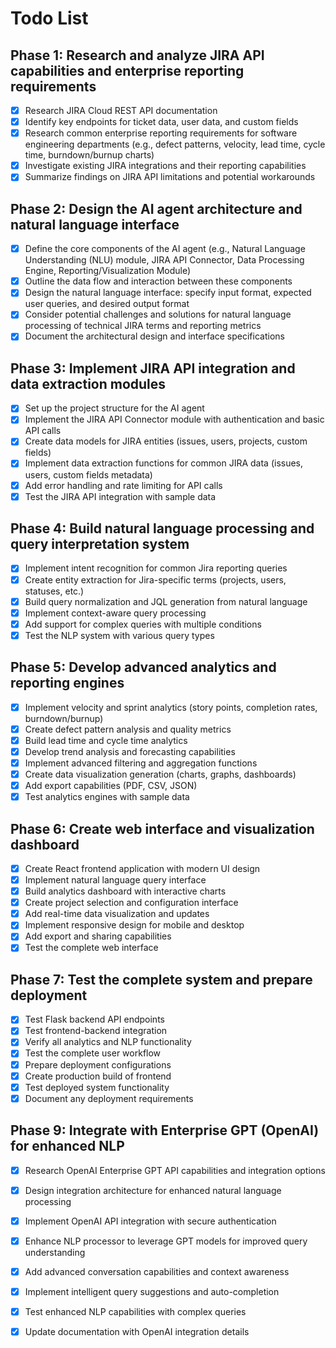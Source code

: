# Todo List

## Phase 1: Research and analyze JIRA API capabilities and enterprise reporting requirements
- [x] Research JIRA Cloud REST API documentation
- [x] Identify key endpoints for ticket data, user data, and custom fields
- [x] Research common enterprise reporting requirements for software engineering departments (e.g., defect patterns, velocity, lead time, cycle time, burndown/burnup charts)
- [x] Investigate existing JIRA integrations and their reporting capabilities
- [x] Summarize findings on JIRA API limitations and potential workarounds

## Phase 2: Design the AI agent architecture and natural language interface
- [x] Define the core components of the AI agent (e.g., Natural Language Understanding (NLU) module, JIRA API Connector, Data Processing Engine, Reporting/Visualization Module)
- [x] Outline the data flow and interaction between these components
- [x] Design the natural language interface: specify input format, expected user queries, and desired output format
- [x] Consider potential challenges and solutions for natural language processing of technical JIRA terms and reporting metrics
- [x] Document the architectural design and interface specifications
## Phase 3: Implement JIRA API integration and data extraction modules
- [x] Set up the project structure for the AI agent
- [x] Implement the JIRA API Connector module with authentication and basic API calls
- [x] Create data models for JIRA entities (issues, users, projects, custom fields)
- [x] Implement data extraction functions for common JIRA data (issues, users, custom fields metadata)
- [x] Add error handling and rate limiting for API calls
- [x] Test the JIRA API integration with sample data
## Phase 4: Build natural language processing and query interpretation system
- [x] Implement intent recognition for common Jira reporting queries
- [x] Create entity extraction for Jira-specific terms (projects, users, statuses, etc.)
- [x] Build query normalization and JQL generation from natural language
- [x] Implement context-aware query processing
- [x] Add support for complex queries with multiple conditions
- [x] Test the NLP system with various query types
## Phase 5: Develop advanced analytics and reporting engines
- [x] Implement velocity and sprint analytics (story points, completion rates, burndown/burnup)
- [x] Create defect pattern analysis and quality metrics
- [x] Build lead time and cycle time analytics
- [x] Develop trend analysis and forecasting capabilities
- [x] Implement advanced filtering and aggregation functions
- [x] Create data visualization generation (charts, graphs, dashboards)
- [x] Add export capabilities (PDF, CSV, JSON)
- [x] Test analytics engines with sample data
## Phase 6: Create web interface and visualization dashboard
- [x] Create React frontend application with modern UI design
- [x] Implement natural language query interface
- [x] Build analytics dashboard with interactive charts
- [x] Create project selection and configuration interface
- [x] Add real-time data visualization and updates
- [x] Implement responsive design for mobile and desktop
- [x] Add export and sharing capabilities
- [x] Test the complete web interface
## Phase 7: Test the complete system and prepare deployment
- [x] Test Flask backend API endpoints
- [x] Test frontend-backend integration
- [x] Verify all analytics and NLP functionality
- [x] Test the complete user workflow
- [x] Prepare deployment configurations
- [x] Create production build of frontend
- [x] Test deployed system functionality
- [x] Document any deployment requirements
## Phase 9: Integrate with Enterprise GPT (OpenAI) for enhanced NLP
- [x] Research OpenAI Enterprise GPT API capabilities and integration options
- [x] Design integration architecture for enhanced natural language processing
- [x] Implement OpenAI API integration with secure authentication
- [x] Enhance NLP processor to leverage GPT models for improved query understanding
- [x] Add advanced conversation capabilities and context awareness
- [x] Implement intelligent query suggestions and auto-completion
- [x] Test enhanced NLP capabilities with complex queries
- [x] Update documentation with OpenAI integration details


